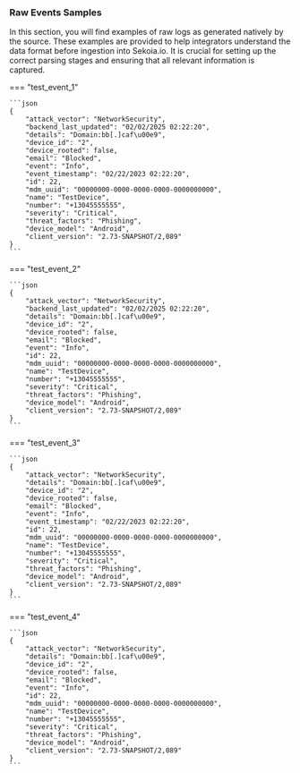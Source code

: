 
### Raw Events Samples

In this section, you will find examples of raw logs as generated natively by the source. These examples are provided to help integrators understand the data format before ingestion into Sekoia.io. It is crucial for setting up the correct parsing stages and ensuring that all relevant information is captured.


=== "test_event_1"


    ```json
	{
        "attack_vector": "NetworkSecurity",
        "backend_last_updated": "02/02/2025 02:22:20",
        "details": "Domain:bb[.]caf\u00e9",
        "device_id": "2",
        "device_rooted": false,
        "email": "Blocked",
        "event": "Info",
        "event_timestamp": "02/22/2023 02:22:20",
        "id": 22,
        "mdm_uuid": "00000000-0000-0000-0000-0000000000",
        "name": "TestDevice",
        "number": "+13045555555",
        "severity": "Critical",
        "threat_factors": "Phishing",
        "device_model": "Android",
        "client_version": "2.73-SNAPSHOT/2,089"
    }
    ```



=== "test_event_2"


    ```json
	{
        "attack_vector": "NetworkSecurity",
        "backend_last_updated": "02/02/2025 02:22:20",
        "details": "Domain:bb[.]caf\u00e9",
        "device_id": "2",
        "device_rooted": false,
        "email": "Blocked",
        "event": "Info",
        "id": 22,
        "mdm_uuid": "00000000-0000-0000-0000-0000000000",
        "name": "TestDevice",
        "number": "+13045555555",
        "severity": "Critical",
        "threat_factors": "Phishing",
        "device_model": "Android",
        "client_version": "2.73-SNAPSHOT/2,089"
    }
    ```



=== "test_event_3"


    ```json
	{
        "attack_vector": "NetworkSecurity",
        "details": "Domain:bb[.]caf\u00e9",
        "device_id": "2",
        "device_rooted": false,
        "email": "Blocked",
        "event": "Info",
        "event_timestamp": "02/22/2023 02:22:20",
        "id": 22,
        "mdm_uuid": "00000000-0000-0000-0000-0000000000",
        "name": "TestDevice",
        "number": "+13045555555",
        "severity": "Critical",
        "threat_factors": "Phishing",
        "device_model": "Android",
        "client_version": "2.73-SNAPSHOT/2,089"
    }
    ```



=== "test_event_4"


    ```json
	{
        "attack_vector": "NetworkSecurity",
        "details": "Domain:bb[.]caf\u00e9",
        "device_id": "2",
        "device_rooted": false,
        "email": "Blocked",
        "event": "Info",
        "id": 22,
        "mdm_uuid": "00000000-0000-0000-0000-0000000000",
        "name": "TestDevice",
        "number": "+13045555555",
        "severity": "Critical",
        "threat_factors": "Phishing",
        "device_model": "Android",
        "client_version": "2.73-SNAPSHOT/2,089"
    }
    ```



